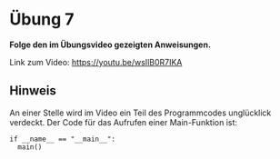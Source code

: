 # Übung 7

**Folge den im Übungsvideo gezeigten Anweisungen.**

Link zum Video: https://youtu.be/wsIlB0R7IKA

## Hinweis

An einer Stelle wird im Video ein Teil des Programmcodes unglücklick verdeckt. Der Code für das Aufrufen einer Main-Funktion ist:

```python3
if __name__ == "__main__":
  main()
```